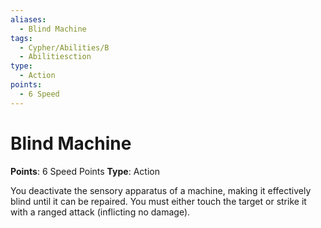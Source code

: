 ```yaml
---
aliases:
  - Blind Machine
tags:
  - Cypher/Abilities/B
  - Abilitiesction
type:
  - Action
points:
  - 6 Speed
---
```


# Blind Machine

**Points**: 6 Speed Points
**Type**: Action

You deactivate the sensory apparatus of a machine, making it effectively blind until it can be repaired. You must either touch the target or strike it with a ranged attack (inflicting no damage).
